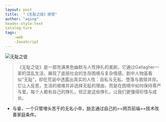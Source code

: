 ```yaml
---
layout: post
title:  "《无耻之徒》感悟"
author: "aqing"
header-style:text
catalog:ture
tags:
    -web
    -JavaScript
---
```

![无耻之徒]("D:\无耻之徒.jpg")
> 《无耻之徒》是一部充满黑色幽默与人性挣扎的美剧，它通过Gallagher一家的混乱生活，展现了底层社会的生存困境与复杂情感。剧中人物虽看似“无耻”，却在荒诞中透露出真实的人性：自私与无私、堕落与救赎并存。它让人反思，生活的艰难并非选择无耻的理由，而是在困境中如何保持尊严与爱。每个人都有自己的挣扎，但正是这些挣扎，让我们更懂得珍惜与成长。
- 与睿，一个只管埋头苦干的无名小卒，励志通过自己的==网页前端==技术改善家庭条件。
